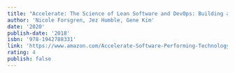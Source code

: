 ```yaml
---
title: "Accelerate: The Science of Lean Software and DevOps: Building and Scaling High Performing Technology Organizations"
author: 'Nicole Forsgren, Jez Humble, Gene Kim'
date: '2020'
publish-date: '2018'
isbn: '978-1942788331'
link: 'https://www.amazon.com/Accelerate-Software-Performing-Technology-Organizations/dp/1942788339'
rating: 4
publish: false
---
```

